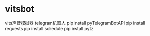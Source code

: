 # vitsbot
vits声音模拟器 telegram机器人
pip install pyTelegramBotAPI
pip install requests
pip install schedule
pip install pytz
